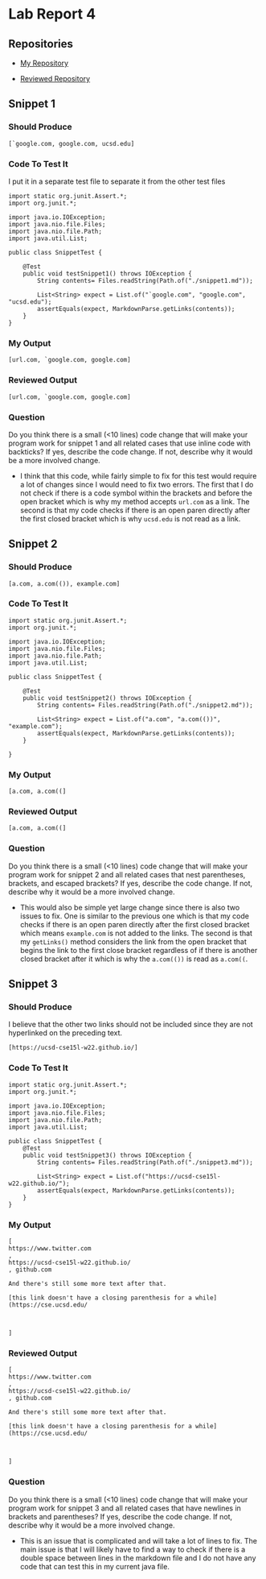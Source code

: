 # Lab Report 4
## Repositories
* [My Repository](https://github.com/ayoza/markdown-parse)

* [Reviewed Repository](https://github.com/Obarquinho/markdown-parse)

## Snippet 1

### Should Produce
    [`google.com, google.com, ucsd.edu]

### Code To Test It
I put it in a separate test file to separate it from the other test files

```
import static org.junit.Assert.*;
import org.junit.*;

import java.io.IOException;
import java.nio.file.Files;
import java.nio.file.Path;
import java.util.List;

public class SnippetTest {
    
    @Test
    public void testSnippet1() throws IOException {
        String contents= Files.readString(Path.of("./snippet1.md"));

        List<String> expect = List.of("`google.com", "google.com", "ucsd.edu");
        assertEquals(expect, MarkdownParse.getLinks(contents));
    }
}
```

### My Output
    [url.com, `google.com, google.com]

### Reviewed Output
    [url.com, `google.com, google.com]

### Question
Do you think there is a small (<10 lines) code change that will make your program work for snippet 1 and all related cases that use inline code with backticks? If yes, describe the code change. If not, describe why it would be a more involved change.
* I think that this code, while fairly simple to fix for this test would require a lot of changes since I would need to fix two errors. The first that I do not check if there is a code symbol within the brackets and before the open bracket which is why my method accepts `url.com` as a link. The second is that my code checks if there is an open paren directly after the first closed bracket which is why `ucsd.edu` is not read as a link.


## Snippet 2

### Should Produce
    [a.com, a.com(()), example.com]

### Code To Test It

```
import static org.junit.Assert.*;
import org.junit.*;

import java.io.IOException;
import java.nio.file.Files;
import java.nio.file.Path;
import java.util.List;

public class SnippetTest {
    
    @Test
    public void testSnippet2() throws IOException {
        String contents= Files.readString(Path.of("./snippet2.md"));

        List<String> expect = List.of("a.com", "a.com(())", "example.com");
        assertEquals(expect, MarkdownParse.getLinks(contents));
    }

}

```

### My Output
    [a.com, a.com((]

### Reviewed Output
    [a.com, a.com((]

### Question
Do you think there is a small (<10 lines) code change that will make your program work for snippet 2 and all related cases that nest parentheses, brackets, and escaped brackets? If yes, describe the code change. If not, describe why it would be a more involved change.
* This would also be simple yet large change since there is also two issues to fix. One is similar to the previous one which is that my code checks if there is an open paren directly after the first closed bracket which means `example.com` is not added to the links. The second is that my `getLinks()` method considers the link from the open bracket that begins the link to the first close bracket regardless of if there is another closed bracket after it which is why the `a.com(())` is read as `a.com((`.

## Snippet 3

### Should Produce
I believe that the other two links should not be included since they are not hyperlinked on the preceding text.

    [https://ucsd-cse15l-w22.github.io/]

### Code To Test It

```
import static org.junit.Assert.*;
import org.junit.*;

import java.io.IOException;
import java.nio.file.Files;
import java.nio.file.Path;
import java.util.List;

public class SnippetTest {
    @Test
    public void testSnippet3() throws IOException {
        String contents= Files.readString(Path.of("./snippet3.md"));

        List<String> expect = List.of("https://ucsd-cse15l-w22.github.io/");
        assertEquals(expect, MarkdownParse.getLinks(contents));
    }
}
```

### My Output

    [
    https://www.twitter.com
    , 
    https://ucsd-cse15l-w22.github.io/
    , github.com

    And there's still some more text after that.

    [this link doesn't have a closing parenthesis for a while](https://cse.ucsd.edu/



    ]


### Reviewed Output
    [
    https://www.twitter.com
    , 
    https://ucsd-cse15l-w22.github.io/
    , github.com

    And there's still some more text after that.

    [this link doesn't have a closing parenthesis for a while](https://cse.ucsd.edu/



    ]

### Question
Do you think there is a small (<10 lines) code change that will make your program work for snippet 3 and all related cases that have newlines in brackets and parentheses? If yes, describe the code change. If not, describe why it would be a more involved change.
* This is an issue that is complicated and will take a lot of lines to fix. The main issue is that I will likely have to find a way to check if there is a double space between lines in the markdown file and I do not have any code that can test this in my current java file.


